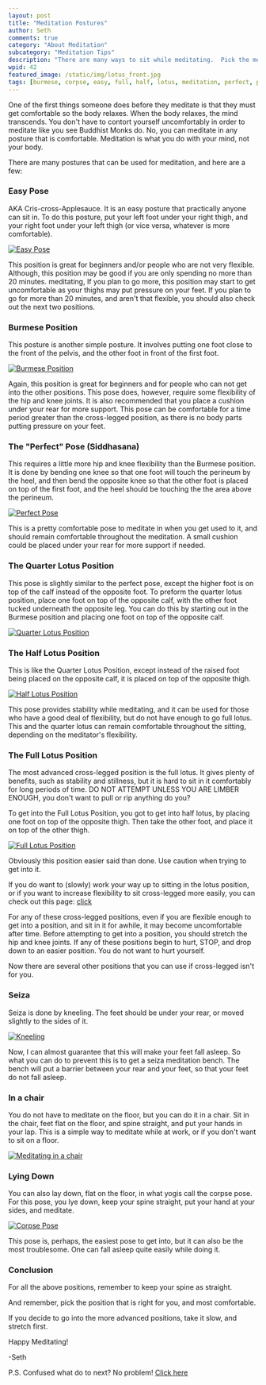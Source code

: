 ```yaml
---
layout: post
title: "Meditation Postures"
author: Seth
comments: true
category: "About Meditation"
subcategory: "Meditation Tips"
description: "There are many ways to sit while meditating.  Pick the most comfortable!"
wpid: 42
featured_image: /static/img/lotus_front.jpg
tags: [burmese, corpse, easy, full, half, lotus, meditation, perfect, pose, position, posture, prepare, quarter, seiza, siddhasana, sit, sitting, yoga]
---
```


One of the first things someone does before they meditate is that they must get comfortable so the body relaxes. When the body relaxes, the mind transcends. You don't have to contort yourself uncomfortably in order to meditate like you see Buddhist Monks do. No, you can meditate in any posture that is comfortable. Meditation is what you do with your mind, not your body.

There are many postures that can be used for meditation, and here are a few:

<!--more-->

### Easy Pose

AKA Cris-cross-Applesauce. It is an easy posture that practically anyone can sit in. To do this posture, put your left foot under your right thigh, and your right foot under your left thigh (or vice versa, whatever is more comfortable).

[![Easy Pose](/static/img/positions/easypose_side.jpg)](/static/img/positions/easypose_side.jpg)

This position is great for beginners and/or people who are not very flexible. Although, this position may be good if you are only spending no more than 20 minutes. meditating, If you plan to go more, this position may start to get uncomfortable as your thighs may put pressure on your feet. If you plan to go for more than 20 minutes, and aren't that flexible, you should also check out the next two positions.

### Burmese Position

This posture is another simple posture. It involves putting one foot close to the front of the pelvis, and the other foot in front of the first foot.

[![Burmese Position](/static/img/positions/burmesepose_side.jpg)](/static/img/positions/burmesepose_side.jpg)

Again, this position is great for beginners and for people who can not get into the other positions. This pose does, however, require some flexibility of the hip and knee joints. It is also recommended that you place a cushion under your rear for more support. This pose can be comfortable for a time period greater than the cross-legged position, as there is no body parts putting pressure on your feet.

### The "Perfect" Pose (Siddhasana)

This requires a little more hip and knee flexibility than the Burmese position. It is done by bending one knee so that one foot will touch the perineum by the heel, and then bend the opposite knee so that the other foot is placed on top of the first foot, and the heel should be touching the the area above the perineum.

[![Perfect Pose](/static/img/positions/perfectpose.jpg)](/static/img/positions/perfectpose.jpg)

This is a pretty comfortable pose to meditate in when you get used to it, and should remain comfortable throughout the meditation. A small cushion could be placed under your rear for more support if needed.

### The Quarter Lotus Position

This pose is slightly similar to the perfect pose, except the higher foot is on top of the calf instead of the opposite foot. To preform the quarter lotus position, place one foot on top of the opposite calf, with the other foot tucked underneath the opposite leg. You can do this by starting out in the Burmese position and placing one foot on top of the opposite calf.

[![Quarter Lotus Position](/static/img/positions/quarterlotus_front.jpg)](/static/img/positions/quarterlotus_front.jpg)

### The Half Lotus Position

This is like the Quarter Lotus Position, except instead of the raised foot being placed on the opposite calf, it is placed on top of the opposite thigh.

[![Half Lotus Position](/static/img/positions/halflotus_front.jpg)](/static/img/positions/halflotus_front.jpg)

This pose provides stability while meditating, and it can be used for those who have a good deal of flexibility, but do not have enough to go full lotus. This and the quarter lotus can remain comfortable throughout the sitting, depending on the meditator's flexibility.

### The Full Lotus Position

The most advanced cross-legged position is the full lotus. It gives plenty of benefits, such as stability and stillness, but it is hard to sit in it comfortably for long periods of time. DO NOT ATTEMPT UNLESS YOU ARE LIMBER ENOUGH, you don't want to pull or rip anything do you?

To get into the Full Lotus Position, you got to get into half lotus, by placing one foot on top of the opposite thigh. Then take the other foot, and place it on top of the other thigh.

[![Full Lotus Position](/static/img/positions/lotus_up_close.jpg)](/static/img/positions/lotus_up_close.jpg)

Obviously this position easier said than done. Use caution when trying to get into it.

If you do want to (slowly) work your way up to sitting in the lotus position, or if you want to increase flexibility to sit cross-legged more easily, you can check out this page: [click](/posts/about-meditation/meditation-tips/the-lotus-position-and-how-to-prepare-for-it/)

For any of these cross-legged positions, even if you are flexible enough to get into a position, and sit in it for awhile, it may become uncomfortable after time. Before attempting to get into a position, you should stretch the hip and knee joints. If any of these positions begin to hurt, STOP, and drop down to an easier position. You do not want to hurt yourself.

Now there are several other positions that you can use if cross-legged isn't for you.

### Seiza

Seiza is done by kneeling. The feet should be under your rear, or moved slightly to the sides of it.

[![Kneeling](/static/img/positions/kneeling_front.jpg)](/static/img/positions/kneeling_front.jpg)

Now, I can almost guarantee that this will make your feet fall asleep. So what you can do to prevent this is to get a seiza meditation bench. The bench will put a barrier between your rear and your feet, so that your feet do not fall asleep.

### In a chair

You do not have to meditate on the floor, but you can do it in a chair. Sit in the chair, feet flat on the floor, and spine straight, and put your hands in your lap. This is a simple way to meditate while at work, or if you don't want to sit on a floor.

[![Meditating in a chair](/static/img/positions/chair.jpg)](/static/img/positions/chair.jpg)

### Lying Down

You can also lay down, flat on the floor, in what yogis call the corpse pose. For this pose, you lye down, keep your spine straight, put your hand at your sides, and meditate.

[![Corpse Pose](/static/img/positions/corpsepose.jpg)](/static/img/positions/corpsepose.jpg)

This pose is, perhaps, the easiest pose to get into, but it can also be the most troublesome. One can fall asleep quite easily while doing it.

### Conclusion

For all the above positions, remember to keep your spine as straight.

And remember, pick the position that is right for you, and most comfortable.

If you decide to go into the more advanced positions, take it slow, and stretch first.

Happy Meditating!

-Seth

P.S. Confused what do to next? No problem! [Click here](/posts/about-meditation/meditation-techniques/focusing-on-the-breath/)
